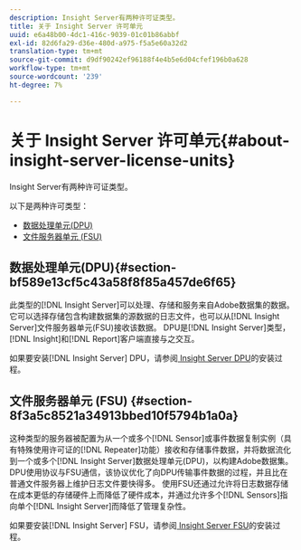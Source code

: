 ```yaml
---
description: Insight Server有两种许可证类型。
title: 关于 Insight Server 许可单元
uuid: e6a48b00-4dc1-416c-9039-01c01b86abbf
exl-id: 82d6fa29-d36e-480d-a975-f5a5e60a32d2
translation-type: tm+mt
source-git-commit: d9df90242ef96188f4e4b5e6d04cfef196b0a628
workflow-type: tm+mt
source-wordcount: '239'
ht-degree: 7%

---
```


# 关于 Insight Server 许可单元{#about-insight-server-license-units}

Insight Server有两种许可证类型。

以下是两种许可类型：

* [数据处理单元(DPU)](../../../home/c-inst-svr/c-install-ins-svr/c-abt-inst-svr-lic-units.md#section-bf589e13cf5c43a58f8f85a457de6f65)
* [文件服务器单元 (FSU)](../../../home/c-inst-svr/c-install-ins-svr/c-abt-inst-svr-lic-units.md#section-8f3a5c8521a34913bbed10f5794b1a0a)

## 数据处理单元(DPU){#section-bf589e13cf5c43a58f8f85a457de6f65}

此类型的[!DNL Insight Server]可以处理、存储和服务来自Adobe数据集的数据。 它可以选择存储包含构建数据集的源数据的日志文件，也可以从[!DNL Insight Server]文件服务器单元(FSU)接收该数据。 DPU是[!DNL Insight Server]类型，[!DNL Insight]和[!DNL Report]客户端直接与之交互。

如果要安装[!DNL Insight Server] DPU，请参阅[ Insight Server DPU](../../../home/c-inst-svr/c-install-ins-svr/t-install-proc-inst-svr-dpu/t-install-proc-inst-svr-dpu.md#task-ce1ac85294604467ab750b24176d25bc)的安装过程。

## 文件服务器单元 (FSU) {#section-8f3a5c8521a34913bbed10f5794b1a0a}

这种类型的服务器被配置为从一个或多个[!DNL Sensor]或事件数据复制实例（具有特殊使用许可证的[!DNL Repeater]功能）接收和存储事件数据，并将数据流化到一个或多个[!DNL Insight Server]数据处理单元(DPU)，以构建Adobe数据集。 DPU使用协议与FSU通信，该协议优化了向DPU传输事件数据的过程，并且比在普通文件服务器上维护日志文件要快得多。 使用FSU还通过允许将日志数据存储在成本更低的存储硬件上而降低了硬件成本，并通过允许多个[!DNL Sensors]指向单个[!DNL Insight Server]而降低了管理复杂性。

如果要安装[!DNL Insight Server] FSU，请参阅[ Insight Server FSU](../../../home/c-inst-svr/c-install-ins-svr/t-inst-proc-fsu.md#task-e4a4a791b6694119ba45b36f3e573016)的安装过程。
